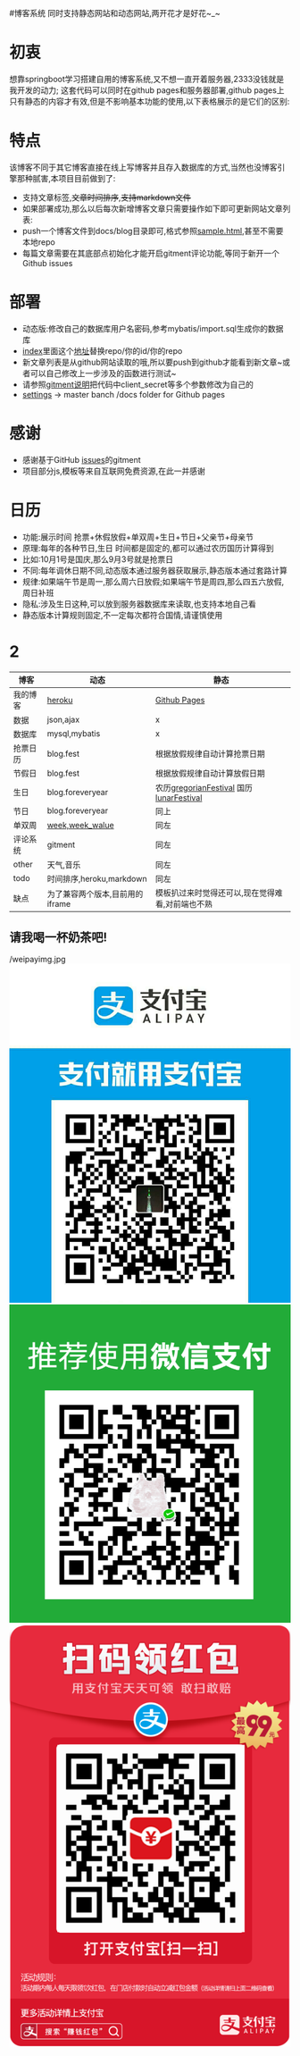 #博客系统
同时支持静态网站和动态网站,两开花才是好花~_~

# 初衷
想靠springboot学习搭建自用的博客系统,又不想一直开着服务器,2333没钱就是我开发的动力;
这套代码可以同时在github pages和服务器部署,github pages上只有静态的内容才有效,但是不影响基本功能的使用,以下表格展示的是它们的区别:

# 特点
该博客不同于其它博客直接在线上写博客并且存入数据库的方式,当然也没博客引擎那种腻害,本项目目前做到了:
- 支持文章标签,~~文章时间排序~~,~~支持markdown文件~~
- 如果部署成功,那么以后每次新增博客文章只需要操作如下即可更新网站文章列表:
- push一个博客文件到docs/blog目录即可,格式参照[sample.html](docs/blog/sample.html),甚至不需要本地repo
- 每篇文章需要在其底部点初始化才能开启gitment评论功能,等同于新开一个Github issues

# 部署
- 动态版:修改自己的数据库用户名密码,参考mybatis/import.sql生成你的数据库
- [index](docs/jsonlog/index.html)里面这个[地址](https://api.github.com/repos/jsonlog/myspringblog/contents/docs/blog)替换repo/你的id/你的repo
- 新文章列表是从github网站读取的哦,所以要push到github才能看到新文章~或者可以自己修改上一步涉及的函数进行测试~
- 请参照[gitment说明](https://github.com/imsun/gitment)把代码中client_secret等多个参数修改为自己的
- [settings](https://github.com/jsonlog/myspringblog/settings) -> master banch /docs folder for Github pages

# 感谢
- 感谢基于GitHub [issues](https://github.com/jsonlog/myspringblog/issues)的gitment
- 项目部分js,模板等来自互联网免费资源,在此一并感谢

# 日历
- 功能:展示时间 抢票+休假放假+单双周+生日+节日+父亲节+母亲节 
- 原理:每年的各种节日,生日 时间都是固定的,都可以通过农历国历计算得到
- 比如:10月1号是国庆,那么9月3号就是抢票日
- 不同:每年调休日期不同,动态版本通过服务器获取展示,静态版本通过套路计算
- 规律:如果端午节是周一,那么周六日放假;如果端午节是周四,那么四五六放假,周日补班
- 隐私:涉及生日这种,可以放到服务器数据库来读取,也支持本地自己看
- 静态版本计算规则固定,不一定每次都符合国情,请谨慎使用

# 2
|博客|动态|静态|
|---|---|---|
|我的博客|[heroku](https://myspringblog.herokuapp.com/)|[Github Pages](https://jsonlog.github.io/myspringblog)|
|数据|json,ajax|x|
|数据库|mysql,mybatis|x|
|抢票日历|blog.fest|根据放假规律自动计算抢票日期|
|节假日|blog.fest|根据放假规律自动计算放假日期|
|生日|blog.foreveryear|农历[gregorianFestival](docs/js/calendar.js) 国历[lunarFestival](docs/js/calendar.js)|
|节日|blog.foreveryear|同上|
|单双周|[week,week_walue](docs/js/calendar.js)|同左|
|评论系统|gitment|同左|
|other|天气,音乐|同左|
|todo|时间排序,heroku,markdown|同左|
|缺点|为了兼容两个版本,目前用的iframe|模板扒过来时觉得还可以,现在觉得难看,对前端也不熟|


## 请我喝一杯奶茶吧!
/weipayimg.jpg
![image](https://github.com/jsonlog/myspringblog/blob/master/docs/images/payali.jpg)
![image](https://github.com/jsonlog/myspringblog/blob/master/docs/images/paywechat.jpg)
![image](https://github.com/jsonlog/myspringblog/blob/master/docs/images/payredpacket.jpg)
